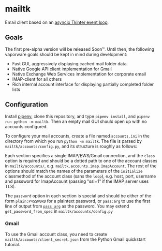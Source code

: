 # mailtk

Email client based on an [asyncio Tkinter event loop](https://github.com/Mortal/aiotkinter.git).

## Goals

The first pre-alpha version will be released Soon™.
Until then, the following vaporware goals should be kept in mind during development:

* Fast GUI, aggressively displaying cached mail folder data
* Native Google API client implementation for Gmail
* Native Exchange Web Services implementation for corporate email
* IMAP-client for all others
* Rich internal account interface for displaying partially completed folder lists

## Configuration

Install [pipenv](https://github.com/pypa/pipenv#installation),
clone this repository, and type `pipenv install`, and `pipenv run python -m mailtk`.
Then an empty mail GUI should open up with no accounts configured.

To configure your mail accounts,
create a file named `accounts.ini` in the directory from which you run
`python -m mailtk`. The file is parsed by `mailtk/accounts/config.py`,
and its structure is roughly as follows:

Each section specifies a single IMAP/EWS/Gmail connection,
and the `class` option is required and should be a dotted path
to one of the account classes in `mailtk/accounts/`,
e.g. `mailtk.accounts.imap.ImapAccount`.
The rest of the options should match the names of the parameters of
the `initialize` classmethod of the account class (sans the `loop`),
e.g. host, port, username and password for ImapAccount
(passing "ssl=1" if the IMAP server uses TLS).

The `password` option in each section is special and should be either of the form
`plain:P4SSW0RD` for a plaintext password, or `pass:arg` to use the first line
of output from [`pass arg`](https://www.passwordstore.org/) as the password.
You may extend `get_password_from_spec` in `mailtk/accounts/config.py`

### Gmail

To use the Gmail account class, you need to create
`mailtk/accounts/client_secret.json` from the Python Gmail quickstart tutorial.
